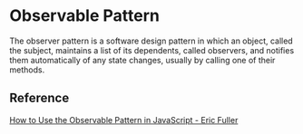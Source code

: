# Observable Pattern

The observer pattern is a software design pattern in which an object, called the subject, maintains a list of its dependents, called observers, and notifies them automatically of any state changes, usually by calling one of their methods.

## Reference
[How to Use the Observable Pattern in JavaScript - Eric Fuller](https://webdevstudios.com/2019/02/19/observable-pattern-in-javascript/)
